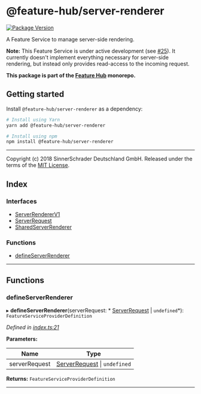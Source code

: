 
@feature-hub/server-renderer
============================

[![Package Version](https://img.shields.io/npm/v/@feature-hub/server-renderer.svg)](https://www.npmjs.com/package/@feature-hub/server-renderer)

A Feature Service to manage server-side rendering.

**Note:** This Feature Service is under active development (see [#25](https://github.com/sinnerschrader/feature-hub/issues/25)). It currently doesn't implement everything necessary for server-side rendering, but instead only provides read-access to the incoming request.

**This package is part of the [Feature Hub](https://github.com/sinnerschrader/feature-hub) monorepo.**

Getting started
---------------

Install `@feature-hub/server-renderer` as a dependency:

```sh
# Install using Yarn
yarn add @feature-hub/server-renderer
```

```sh
# Install using npm
npm install @feature-hub/server-renderer
```

* * *

Copyright (c) 2018 SinnerSchrader Deutschland GmbH. Released under the terms of the [MIT License](https://github.com/sinnerschrader/feature-hub/blob/master/LICENSE).

## Index

### Interfaces

* [ServerRendererV1](interfaces/serverrendererv1.md)
* [ServerRequest](interfaces/serverrequest.md)
* [SharedServerRenderer](interfaces/sharedserverrenderer.md)

### Functions

* [defineServerRenderer](#defineserverrenderer)

---

## Functions

<a id="defineserverrenderer"></a>

###  defineServerRenderer

▸ **defineServerRenderer**(serverRequest: * [ServerRequest](interfaces/serverrequest.md) &#124; `undefined`*): `FeatureServiceProviderDefinition`

*Defined in [index.ts:21](https://github.com/sinnerschrader/feature-hub/blob/master/packages/server-renderer/src/index.ts#L21)*

**Parameters:**

| Name | Type |
| ------ | ------ |
| serverRequest |  [ServerRequest](interfaces/serverrequest.md) &#124; `undefined`|

**Returns:** `FeatureServiceProviderDefinition`

___

